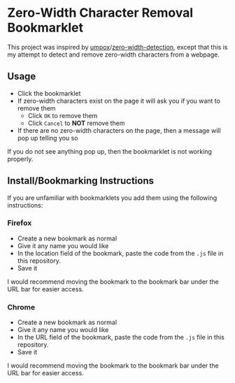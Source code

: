# Zero-Width Character Removal Bookmarklet

This project was inspired by [umpox][]/[zero-width-detection][], except that
this is my attempt to detect and remove zero-width characters from a webpage.

[umpox]: https://github.com/umpox
[zero-width-detection]: https://github.com/umpox/zero-width-detection

## Usage

* Click the bookmarklet
* If zero-width characters exist on the page it will ask you if you want to
  remove them
  * Click `OK` to remove them
  * Click `Cancel` to **NOT** remove them
* If there are no zero-width characters on the page, then a message will pop up
  telling you so

If you do not see anything pop up, then the bookmarklet is not working properly.

## Install/Bookmarking Instructions

If you are unfamiliar with bookmarklets you add them using the following
instructions:

### Firefox

* Create a new bookmark as normal
* Give it any name you would like
* In the location field of the bookmark, paste the code from the `.js` file in
  this repository.
* Save it

I would recommend moving the bookmark to the bookmark bar under the URL bar for
easier access.

### Chrome

* Create a new bookmark as normal
* Give it any name you would like
* In the URL field of the bookmark, paste the code from the `.js` file in
  this repository.
* Save it

I would recommend moving the bookmark to the bookmark bar under the URL bar for
easier access.

